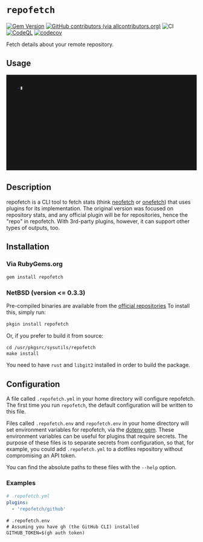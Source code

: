 # `repofetch`

[![Gem Version](https://badge.fury.io/rb/repofetch.svg)](https://badge.fury.io/rb/repofetch)
[![GitHub contributors (via allcontributors.org)](https://img.shields.io/github/all-contributors/spenserblack/repofetch)](./CREDITS.md)
![CI](https://github.com/spenserblack/repofetch/workflows/CI/badge.svg)
[![CodeQL](https://github.com/spenserblack/repofetch/actions/workflows/codeql.yml/badge.svg)](https://github.com/spenserblack/repofetch/actions/workflows/codeql.yml)
[![codecov](https://codecov.io/gh/spenserblack/repofetch/branch/master/graph/badge.svg?token=3572AEWQAY)](https://codecov.io/gh/spenserblack/repofetch)

Fetch details about your remote repository.

## Usage

![basic demo](./demos/demo.gif)

## Description

repofetch is a CLI tool to fetch stats (think [neofetch] or
[onefetch]) that uses plugins for its implementation. The original version was focused on
repository stats, and any official plugin will be for repositories, hence the "repo" in
repofetch. With 3rd-party plugins, however, it can support other types of outputs, too.

## Installation

### Via RubyGems.org

```bash
gem install repofetch
```

### NetBSD (version <= 0.3.3)

Pre-compiled binaries are available from the [official repositories](https://pkgsrc.se/sysutils/repofetch)
To install this, simply run:

```bash
pkgin install repofetch
```

Or, if you prefer to build it from source:

```
cd /usr/pkgsrc/sysutils/repofetch
make install
```

You need to have `rust` and `libgit2` installed in order to build the package.

## Configuration

A file called `.repofetch.yml` in your home directory will configure repofetch. The
first time you run `repofetch`, the default configuration will be written to this file.

Files called `.repofetch.env` and `repofetch.env` in your home directory will set
environment variables for repofetch, via the [dotenv gem][dotenv]. These environment
variables can be useful for plugins that require secrets. The purpose of these files
is to separate secrets from configuration, so that, for example, you could add
`.repofetch.yml` to a dotfiles repository without compromising an API token.

You can find the absolute paths to these files with the `--help` option.

### Examples

```yaml
# .repofetch.yml
plugins:
  - 'repofetch/github'
```

```dotenv
# .repofetch.env
# Assuming you have gh (the GitHub CLI) installed
GITHUB_TOKEN=$(gh auth token)
```

[dotenv]: https://github.com/bkeepers/dotenv
[neofetch]: https://github.com/dylanaraps/neofetch
[onefetch]: https://github.com/o2sh/onefetch
